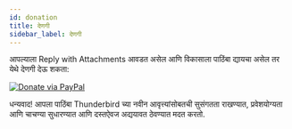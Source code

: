 ```yaml
---
id: donation
title: देणगी
sidebar_label: देणगी
---
```


आपल्याला Reply with Attachments आवडत असेल आणि विकासाला पाठिंबा द्यायचा असेल तर येथे देणगी देऊ शकता:

[![Donate via PayPal](https://raw.githubusercontent.com/stefan-niedermann/paypal-donate-button/master/paypal-donate-button.png)](https://www.paypal.com/donate/?hosted_button_id=L2NQXHB7FQ5FJ)

धन्यवाद! आपला पाठिंबा Thunderbird च्या नवीन आवृत्त्यांसोबतची सुसंगतता राखण्यात, प्रवेशयोग्यता आणि चाचण्या सुधारण्यात आणि दस्तऐवज अद्ययावत ठेवण्यात मदत करतो.
